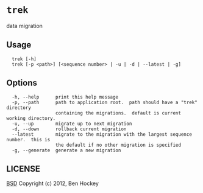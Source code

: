 # `trek`

data migration

## Usage

```
  trek [-h]
  trek [-p <path>] [<sequence number> | -u | -d | --latest | -g]
```

## Options

```
  -h, --help      print this help message
  -p, --path      path to application root.  path should have a "trek" directory
                  containing the migrations.  default is current working directory.
  -u, --up        migrate up to next migration
  -d, --down      rollback current migration
  --latest        migrate to the migration with the largest sequence number.  this is
                  the default if no other migration is specified
  -g, --generate  generate a new migration
```

## LICENSE
[BSD](http://www.opensource.org/licenses/bsd-license.php)
Copyright (c) 2012, Ben Hockey